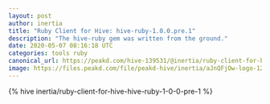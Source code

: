 ```yaml
---
layout: post
author: inertia
title: "Ruby Client for Hive: hive-ruby-1.0.0.pre.1"
description: "The hive-ruby gem was written from the ground."
date: 2020-05-07 08:16:18 UTC
categories: tools ruby
canonical_url: https://peakd.com/hive-139531/@inertia/ruby-client-for-hive-hive-ruby-1-0-0-pre-1
image: https://files.peakd.com/file/peakd-hive/inertia/aJnQFjOw-logo-128.png
---
```

{% hive inertia/ruby-client-for-hive-hive-ruby-1-0-0-pre-1 %}
